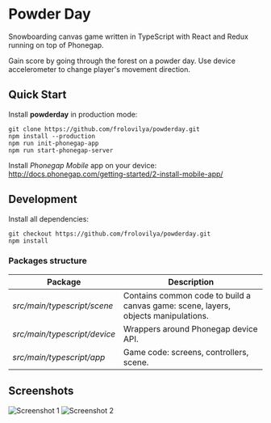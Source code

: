 # Powder Day

Snowboarding canvas game written in TypeScript with React and Redux running on top of Phonegap.

Gain score by going through the forest on a powder day. 
Use device accelerometer to change player's movement direction.

## Quick Start
Install **powderday** in production mode:
```
git clone https://github.com/frolovilya/powderday.git
npm install --production
npm run init-phonegap-app
npm run start-phonegap-server
```
Install _Phonegap Mobile_ app on your device:
http://docs.phonegap.com/getting-started/2-install-mobile-app/

## Development
Install all dependencies:
```
git checkout https://github.com/frolovilya/powderday.git
npm install
```
### Packages structure

| Package | Description |
| ------- | ----------- |
| *src/main/typescript/scene* | Contains common code to build a canvas game: scene, layers, objects manipulations. |
| *src/main/typescript/device* | Wrappers around Phonegap device API. |
| *src/main/typescript/app* | Game code: screens, controllers, scene. |

## Screenshots

![Screenshot 1](https://user-images.githubusercontent.com/271293/29357638-ee5c75ee-8280-11e7-9a8f-73dae9ca6cbc.png) 
![Screenshot 2](https://user-images.githubusercontent.com/271293/29357636-eceebcc6-8280-11e7-8acd-01a109916b21.png)
